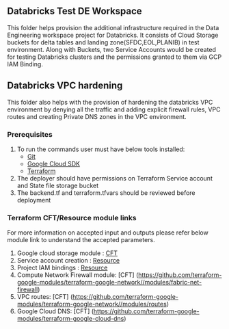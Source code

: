 ## Databricks Test DE Workspace ##

This folder helps provision the additional infrastructure required in the Data Engineering workspace project for Databricks. It consists of Cloud Storage buckets for delta tables and landing zone(SFDC,EOL,PLANIB) in test environment. Along with Buckets, two Service Accounts would be created for testing Databricks clusters and the permissions granted to them via GCP IAM Binding.


## Databricks VPC hardening ##

This folder also helps with the provision of hardening the databricks VPC environment by denying all the traffic and adding explicit firewall rules, VPC routes and creating Private DNS zones in the VPC environment.


### Prerequisites ###
1. To run the commands user must have below tools installed:
    - [Git](https://git-scm.com/downloads)
    - [Google Cloud SDK](https://cloud.google.com/sdk/docs/install)
    - [Terraform](https://www.terraform.io/downloads.html)
2. The deployer should have permissions on Terraform Service account and State file storage bucket
3. The backend.tf and terraform.tfvars should be reviewed before deployment

### Terraform CFT/Resource module links ###
For more information on accepted input and outputs please refer below module link to understand the accepted parameters.

1. Google cloud storage module : [CFT](https://github.com/terraform-google-modules/cloud-foundation-fabric/tree/master/modules/gcs)
2. Service account creation : [Resource](https://registry.terraform.io/providers/hashicorp/google/latest/docs/resources/google_service_account)
3. Project IAM bindings : [Resource](https://registry.terraform.io/providers/hashicorp/google/latest/docs/resources/google_project_iam)
4. Compute Network Firewall module: [CFT] (https://github.com/terraform-google-modules/terraform-google-network//modules/fabric-net-firewall)
5. VPC routes: [CFT] (https://github.com/terraform-google-modules/terraform-google-network//modules/routes)
6. Google Cloud DNS: [CFT] (https://github.com/terraform-google-modules/terraform-google-cloud-dns)

